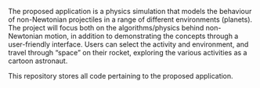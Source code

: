 The proposed application is a physics simulation that models the behaviour of non-Newtonian projectiles in a range of different environments (planets). The project will focus both on the algorithms/physics behind non-Newtonian motion, in addition to demonstrating the concepts through a user-friendly interface. Users can select the activity and environment, and travel through “space” on their rocket, exploring the various activities as a cartoon astronaut.

This repository stores all code pertaining to the proposed application.
